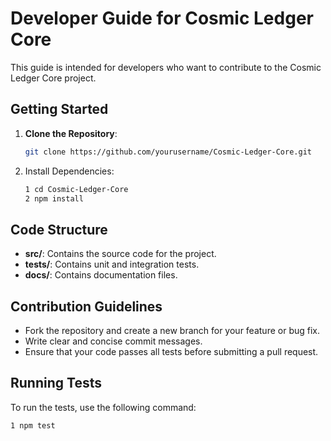 # Developer Guide for Cosmic Ledger Core

This guide is intended for developers who want to contribute to the Cosmic Ledger Core project.

## Getting Started

1. **Clone the Repository**: 
   
   ```bash
   git clone https://github.com/yourusername/Cosmic-Ledger-Core.git
   ```
2. Install Dependencies:

   ```bash
   1 cd Cosmic-Ledger-Core
   2 npm install
   ```

## Code Structure

- **src/**: Contains the source code for the project.
- **tests/**: Contains unit and integration tests.
- **docs/**: Contains documentation files.

## Contribution Guidelines

- Fork the repository and create a new branch for your feature or bug fix.
- Write clear and concise commit messages.
- Ensure that your code passes all tests before submitting a pull request.

## Running Tests
To run the tests, use the following command:

   ```bash
   1 npm test
   ```
